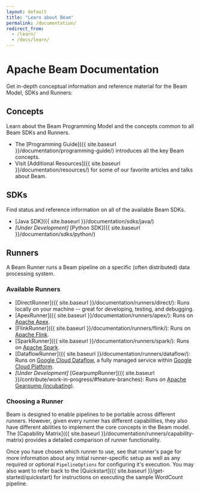 ```yaml
---
layout: default
title: "Learn about Beam"
permalink: /documentation/
redirect_from:
  - /learn/
  - /docs/learn/
---
```


# Apache Beam Documentation

Get in-depth conceptual information and reference material for the Beam Model, SDKs and Runners:

## Concepts 

Learn about the Beam Programming Model and the concepts common to all Beam SDKs and Runners.

* The [Programming Guide]({{ site.baseurl }}/documentation/programming-guide/) introduces all the key Beam concepts.
* Visit [Additional Resources]({{ site.baseurl }}/documentation/resources/) for some of our favorite articles and talks about Beam. 

## SDKs

Find status and reference information on all of the available Beam SDKs.

* [Java SDK]({{ site.baseurl }}/documentation/sdks/java/) 
* _[Under Development]_ [Python SDK]({{ site.baseurl }}/documentation/sdks/python/)

## Runners

A Beam Runner runs a Beam pipeline on a specific (often distributed) data processing system.

### Available Runners

* [DirectRunner]({{ site.baseurl }}/documentation/runners/direct/): Runs locally on your machine -- great for developing, testing, and debugging.
* [ApexRunner]({{ site.baseurl }}/documentation/runners/apex/): Runs on [Apache Apex](http://apex.apache.org).
* [FlinkRunner]({{ site.baseurl }}/documentation/runners/flink/): Runs on [Apache Flink](http://flink.apache.org).
* [SparkRunner]({{ site.baseurl }}/documentation/runners/spark/): Runs on [Apache Spark](http://spark.apache.org).
* [DataflowRunner]({{ site.baseurl }}/documentation/runners/dataflow/): Runs on [Google Cloud Dataflow](https://cloud.google.com/dataflow), a fully managed service within [Google Cloud Platform](https://cloud.google.com/).
* _[Under Development]_ [GearpumpRunner]({{ site.baseurl }}/contribute/work-in-progress/#feature-branches): Runs on [Apache Gearpump (incubating)](http://gearpump.apache.org). 

### Choosing a Runner

Beam is designed to enable pipelines to be portable across different runners. However, given every runner has different capabilities, they also have different abilities to implement the core concepts in the Beam model. The [Capability Matrix]({{ site.baseurl }}/documentation/runners/capability-matrix) provides a detailed comparison of runner functionality.

Once you have chosen which runner to use, see that runner's page for more information about any initial runner-specific setup as well as any required or optional `PipelineOptions` for configuring it's execution. You may also want to refer back to the [Quickstart]({{ site.baseurl }}/get-started/quickstart) for instructions on executing the sample WordCount pipeline.
